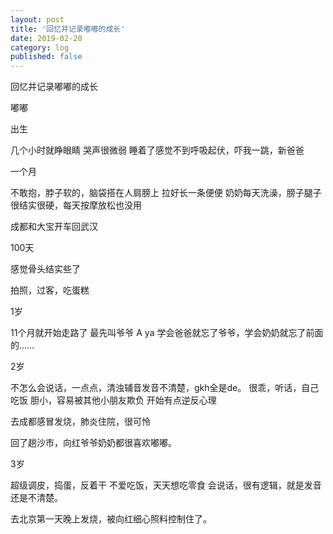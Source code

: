 ```yaml
---
layout: post
title: '回忆并记录嘟嘟的成长'
date: 2019-02-20
category: log
published: false
---
```


回忆并记录嘟嘟的成长

嘟嘟

出生

几个小时就睁眼睛
哭声很微弱
睡着了感觉不到呼吸起伏，吓我一跳，新爸爸

一个月

不敢抱，脖子软的，脑袋搭在人肩膀上
拉好长一条便便
奶奶每天洗澡，膀子腿子很结实很硬，每天按摩放松也没用

成都和大宝开车回武汉

100天

感觉骨头结实些了

拍照，过客，吃蛋糕

1岁

11个月就开始走路了
最先叫爷爷 A ya
学会爸爸就忘了爷爷，学会奶奶就忘了前面的……

2岁

不怎么会说话，一点点，清浊辅音发音不清楚，gkh全是de。
很乖，听话，自己吃饭
胆小，容易被其他小朋友欺负
开始有点逆反心理

去成都感冒发烧，肺炎住院，很可怜

回了趟沙市，向红爷爷奶奶都很喜欢嘟嘟。

3岁

超级调皮，捣蛋，反着干
不爱吃饭，天天想吃零食
会说话，很有逻辑，就是发音还是不清楚。

去北京第一天晚上发烧，被向红细心照料控制住了。
